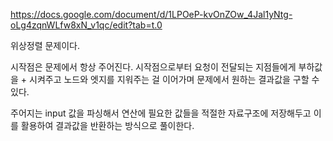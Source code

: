 https://docs.google.com/document/d/1LPOeP-kvOnZOw_4Jal1yNtg-oLg4zqnWLfw8xN_v1qc/edit?tab=t.0

위상정렬 문제이다.

시작점은 문제에서 항상 주어진다. 시작점으로부터 요청이 전달되는 지점들에게 부하값을 + 시켜주고 노드와 엣지를 지워주는 걸 이어가며 문제에서 원하는 결과값을 구할 수 있다.

주어지는 input 값을 파싱해서 연산에 필요한 값들을 적절한 자료구조에 저장해두고 이를 활용하여 결과값을 반환하는 방식으로 풀이한다.